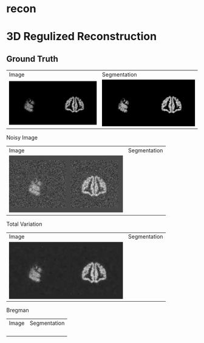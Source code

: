 # recon

# 3D Regulized Reconstruction

## Ground Truth
<table>
  <tr>
    <td>Image</td><td>Segmentation</td>
  </tr>
  <tr>
    <td><img src="https://github.com/lucasplagwitz/recon/blob/pylops_support/examples/demo/plain_recon.gif" alt="" width="300"></td>
      <td><img src="https://github.com/lucasplagwitz/recon/blob/pylops_support/examples/demo/plain_segmentation.gif" alt="" width="300"> 
    </td>
  </tr>
 </table

## Noisy Image
<table>
  <tr>
    <td>Image</td><td>Segmentation</td>
  </tr>
  <tr>
    <td><img src="https://github.com/lucasplagwitz/recon/blob/pylops_support/examples/demo/noise_recon.gif" alt="" width="300"></td>
      <td><img src="https://github.com/lucasplagwitz/recon/blob/pylops_support/examples/demo/noise_segmentation.gif" alt="" width="300"> 
    </td>
  </tr>
 </table

## Total Variation
<table>
  <tr>
    <td>Image</td><td>Segmentation</td>
  </tr>
  <tr>
    <td><img src="https://github.com/lucasplagwitz/recon/blob/pylops_support/examples/demo/tv_recon.gif" alt="" width="300"></td>
      <td><img src="https://github.com/lucasplagwitz/recon/blob/pylops_support/examples/demo/tv_segmentation.gif" alt="" width="300"> 
    </td>
  </tr>
 </table

## Bregman
<table>
  <tr>
    <td>Image</td><td>Segmentation</td>
  </tr>
  <tr>
    <td><img src="https://github.com/lucasplagwitz/recon/blob/pylops_support/examples/demo/bregman_recon.gif" alt="" width="300"></td>
      <td><img src="https://github.com/lucasplagwitz/recon/blob/pylops_support/examples/demo/bregman_segmentation.gif" alt="" width="300"> 
    </td>
  </tr>
 </table
